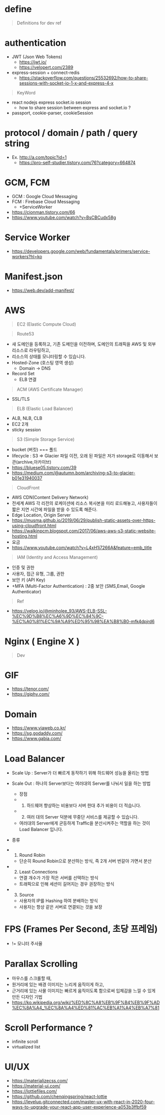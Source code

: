 # define

> Definitions for dev ref

# authentication 
- JWT (Json Web Tokens)
  - https://jwt.io/
  - https://velopert.com/2389 
- express-session + connect-redis
  - https://stackoverflow.com/questions/25532692/how-to-share-sessions-with-socket-io-1-x-and-express-4-x

> KeyWord
- react nodejs express socket.io session 
  - how to share session between express and socket.io ?
- passport, cookie-parser, cookieSession 

# protocol / domain / path / query string 
- Ex. http://a.com/topic?id=1
  - https://pro-self-studier.tistory.com/76?category=664874

# GCM, FCM 
- GCM : Google Cloud Messaging 
- FCM : Firebase Cloud Messaging 
  - +ServiceWorker
- https://cionman.tistory.com/66
- https://www.youtube.com/watch?v=BsCBCudx58g

# Service Worker
- https://developers.google.com/web/fundamentals/primers/service-workers?hl=ko

# Manifest.json
- https://web.dev/add-manifest/

# AWS 

> EC2 (Elastic Compute Cloud)

> Route53 
- 새 도메인을 등록하고, 기존 도메인을 이전하며, 도메인의 트래픽을 AWS 및 외부 리소스로 라우팅하고, 
- 리소스의 상태를 모니터링할 수 있습니다.
- Hosted-Zone (호스팅 영역 생성)
  - Domain -> DNS  
- Record Set
  - ELB 연결 

> ACM (AWS Certificate Manager)
- SSL/TLS

> ELB (Elastic Load Balancer)
  - ALB, NLB, CLB
  - EC2 2개 
  - sticky session 

> S3 (Simple Storage Service)
  - bucket (버킷) === 폴드 
  - lifecycle : S3 => Glacier 파일 이전, 오래 된 파일은 저가 storage로 이동해서 보관(archive,아카이브)
  - https://bluese05.tistory.com/39
  - https://medium.com/@autumn.bom/archiving-s3-to-glacier-b01e31940037
  
> CloudFront 
  - AWS CDN(Content Delivery Network)
  - 전세계 AWS 각 리전의 로케이션에 리소스 복사본을 미리 로드해놓고, 사용자들이 짧은 지연 시간에 파일을 받을 수 있도록 해준다. 
  - Edge Location, Origin Server 
  - https://musma.github.io/2019/06/29/publish-static-assets-over-https-using-cloudfront.html
  - https://walkinpcm.blogspot.com/2017/06/aws-aws-s3-static-website-hosting.html
  - 요금 
  - https://www.youtube.com/watch?v=L4xH1j7266A&feature=emb_title

> IAM (Identity and Access Management)
  - 인증 및 권한 
  - 사용자, 접근 유형, 그룹, 권한 
  - 보안 키 (API Key)
  - +MFA (Multi-Factor Authentication) : 2중 보안 (SMS,Email, Google Authenticator)

> Ref
- https://velog.io/@minholee_93/AWS-ELB-SSL-%EC%9D%B8%EC%A6%9D%EC%84%9C-%EC%A0%81%EC%9A%A9%ED%95%98%EA%B8%B0-mfk4dpjrd6

# Nginx ( Engine X )

> Dev

# GIF 

- https://tenor.com/
- https://giphy.com/

# Domain

- https://www.viaweb.co.kr/
- https://sg.godaddy.com/
- https://www.gabia.com/

# Load Balancer

- Scale Up : Server가 더 빠르게 동작하기 위해 하드웨어 성능을 올리는 방법 
- Scale Out : 하나의 Server보다는 여러대의 Server를 나눠서 일을 하는 방법 
  - 장점 
  - 1) 하드웨어 향상하는 비용보다 서버 한대 추가 비용이 더 적습니다. 
  - 2) 여러 대의 Server 덕분에 무중단 서비스를 제공할 수 있습니다. 
  - 여러대의 Server에게 균등하게 Traffic을 분산시켜주는 역할을 하는 것이 Load Balancer 입니다. 
  
- 종류  
- 1) Round Robin 
  - 단순히 Round Robin으로 분산하는 방식, 즉 2개 서버 번갈아 가면서 분산 
- 2) Least Connections 
  - 연결 개수가 가장 적은 서버를 선택하는 방식 
  - 트래픽으로 인해 세션이 길어지는 경우 권장하는 방식 
- 3) Source 
  - 사용자의 IP를 Hashing 하여 분배하는 방식 
  - 사용자는 항상 같은 서버로 연결되는 것을 보장
  
# FPS (Frames Per Second, 초당 프레임) 
- != 모니터 주사율

# Parallax Scrolling 
- 마우스를 스크롤할 때, 
- 원거리에 있는 배경 이미지는 느리게 움직이게 하고, 
- 근거리에 있는 사물 이미지는 빠르게 움직이도록 함으로써 입체감을 느낄 수 있게 만든 디자인 기법
- https://ko.wikipedia.org/wiki/%ED%8C%A8%EB%9F%B4%EB%9F%AD%EC%8A%A4_%EC%8A%A4%ED%81%AC%EB%A1%A4%EB%A7%81

# Scroll Performance ? 
- infinite scroll
- virtualized list

# UI/UX
- https://materializecss.com/
- https://material-ui.com/
- https://lottiefiles.com/
- https://github.com/chenqingspring/react-lottie
- https://levelup.gitconnected.com/master-ux-with-react-in-2020-four-ways-to-upgrade-your-react-app-user-experience-a053b3ffbf59


